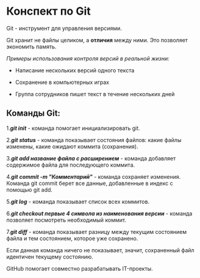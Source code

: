# **Конспект по Git**

Git - инструмент для управления версиями. 

Git хранит не файлы целиком, а **отличия** между ними. Это позволяет экономить память. 

_Примеры использования контроля версий в реальной жизни:_

* Написание нескольких версий одного текста

* Сохранение в компьютерных играх

* Группа сотрудников пишет текст в течение нескольких дней

## Команды Git:

1._**git init**_ - команда помогает инициализировать git.

2._**git status**_ - команда показывает состояния файлов: какие файлы изменены, какие ожидают коммита (сохранения).

3._**git add название файла с расширением**_ - команда добавляет содержимое файла для последующего коммита. 

4._**git commit -m "Комментарий"**_ - команда сохраняет изменения. Команда git commit берет все данные, добавленные в индекс с помощью git add. 

5._**git log**_ - команда показывает список всех коммитов. 

6._**git checkout первые 4 символа из наименования версии**_ - команда позволяет посмотреть необходимый коммит. 

7._**git diff**_ - команда показывает разницу между текущим состоянием файла и тем состоянием, которое уже сохранено.

Если данная команда ничего не показывает, значит, сохраненный файл идентичен текущему состоянию. 

GitHub помогает совместно разрабатывать IT-проекты. 
